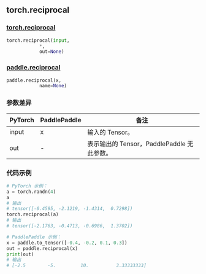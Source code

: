 ## torch.reciprocal
### [torch.reciprocal](https://pytorch.org/docs/stable/generated/torch.reciprocal.html?highlight=reciprocal#torch.reciprocal)

```python
torch.reciprocal(input,
            *,
            out=None)
```

### [paddle.reciprocal](https://www.paddlepaddle.org.cn/documentation/docs/zh/api/paddle/reciprocal_cn.html#reciprocal)

```python
paddle.reciprocal(x,
            name=None)
```

### 参数差异
| PyTorch       | PaddlePaddle | 备注                                                   |
| ------------- | ------------ | ------------------------------------------------------ |
| input         | x            | 输入的 Tensor。                                      |
| out           | -            | 表示输出的 Tensor，PaddlePaddle 无此参数。               |


### 代码示例
``` python
# PyTorch 示例：
a = torch.randn(4)
a
# 输出
# tensor([-0.4595, -2.1219, -1.4314,  0.7298])
torch.reciprocal(a)
# 输出
# tensor([-2.1763, -0.4713, -0.6986,  1.3702])
```

``` python
# PaddlePaddle 示例：
x = paddle.to_tensor([-0.4, -0.2, 0.1, 0.3])
out = paddle.reciprocal(x)
print(out)
# 输出
# [-2.5        -5.         10.          3.33333333]
```
